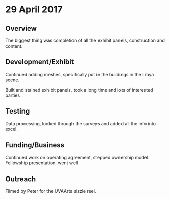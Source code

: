 # 29 April 2017

## Overview

The biggest thing was completion of all the exhibit panels, construction and content.

## Development/Exhibit

Continued adding meshes, specifically put in the buildings in the Libya scene.

Built and stained exhibit panels, took a long time and lots of interested parties

## Testing

Data processing, looked through the surveys and added all the info into excel.

## Funding/Business

Continued work on operating agreement, stepped ownership model.
Fellowship presentation, went well

## Outreach

Filmed by Peter for the UVAArts sizzle reel.
